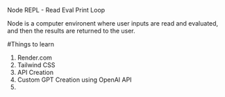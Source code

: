 Node REPL - Read Eval Print Loop

Node is a computer environent where user inputs are read and evaluated, and then the results are returned to the user.


#Things to learn

1. Render.com
2. Tailwind CSS
3. API Creation
4. Custom GPT Creation using OpenAI API
5. 